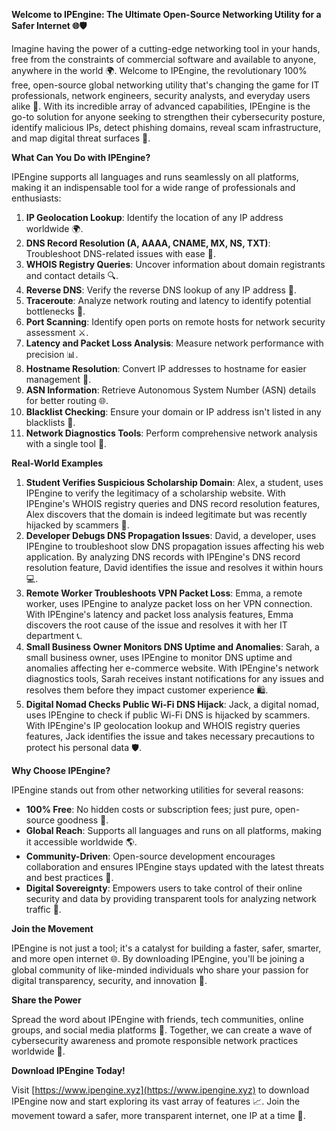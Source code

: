 **Welcome to IPEngine: The Ultimate Open-Source Networking Utility for a Safer Internet 🌐🛡️**

Imagine having the power of a cutting-edge networking tool in your hands, free from the constraints of commercial software and available to anyone, anywhere in the world 🌍. Welcome to IPEngine, the revolutionary 100% free, open-source global networking utility that's changing the game for IT professionals, network engineers, security analysts, and everyday users alike 🔑. With its incredible array of advanced capabilities, IPEngine is the go-to solution for anyone seeking to strengthen their cybersecurity posture, identify malicious IPs, detect phishing domains, reveal scam infrastructure, and map digital threat surfaces 🚀.

**What Can You Do with IPEngine?**

IPEngine supports all languages and runs seamlessly on all platforms, making it an indispensable tool for a wide range of professionals and enthusiasts:

1.  **IP Geolocation Lookup**: Identify the location of any IP address worldwide 🌍.
2.  **DNS Record Resolution (A, AAAA, CNAME, MX, NS, TXT)**: Troubleshoot DNS-related issues with ease 📡.
3.  **WHOIS Registry Queries**: Uncover information about domain registrants and contact details 🔍.
4.  **Reverse DNS**: Verify the reverse DNS lookup of any IP address 👀.
5.  **Traceroute**: Analyze network routing and latency to identify potential bottlenecks 🚗.
6.  **Port Scanning**: Identify open ports on remote hosts for network security assessment ⚔️.
7.  **Latency and Packet Loss Analysis**: Measure network performance with precision 📊.
8.  **Hostname Resolution**: Convert IP addresses to hostname for easier management 🔩.
9.  **ASN Information**: Retrieve Autonomous System Number (ASN) details for better routing 🌐.
10. **Blacklist Checking**: Ensure your domain or IP address isn't listed in any blacklists 🚫.
11. **Network Diagnostics Tools**: Perform comprehensive network analysis with a single tool 🔧.

**Real-World Examples**

1.  **Student Verifies Suspicious Scholarship Domain**: Alex, a student, uses IPEngine to verify the legitimacy of a scholarship website. With IPEngine's WHOIS registry queries and DNS record resolution features, Alex discovers that the domain is indeed legitimate but was recently hijacked by scammers 🚨.
2.  **Developer Debugs DNS Propagation Issues**: David, a developer, uses IPEngine to troubleshoot slow DNS propagation issues affecting his web application. By analyzing DNS records with IPEngine's DNS record resolution feature, David identifies the issue and resolves it within hours 💻.
3.  **Remote Worker Troubleshoots VPN Packet Loss**: Emma, a remote worker, uses IPEngine to analyze packet loss on her VPN connection. With IPEngine's latency and packet loss analysis features, Emma discovers the root cause of the issue and resolves it with her IT department 📞.
4.  **Small Business Owner Monitors DNS Uptime and Anomalies**: Sarah, a small business owner, uses IPEngine to monitor DNS uptime and anomalies affecting her e-commerce website. With IPEngine's network diagnostics tools, Sarah receives instant notifications for any issues and resolves them before they impact customer experience 🛍️.
5.  **Digital Nomad Checks Public Wi-Fi DNS Hijack**: Jack, a digital nomad, uses IPEngine to check if public Wi-Fi DNS is hijacked by scammers. With IPEngine's IP geolocation lookup and WHOIS registry queries features, Jack identifies the issue and takes necessary precautions to protect his personal data 🛡️.

**Why Choose IPEngine?**

IPEngine stands out from other networking utilities for several reasons:

*   **100% Free**: No hidden costs or subscription fees; just pure, open-source goodness 💸.
*   **Global Reach**: Supports all languages and runs on all platforms, making it accessible worldwide 🌎.
*   **Community-Driven**: Open-source development encourages collaboration and ensures IPEngine stays updated with the latest threats and best practices 🤝.
*   **Digital Sovereignty**: Empowers users to take control of their online security and data by providing transparent tools for analyzing network traffic 🔑.

**Join the Movement**

IPEngine is not just a tool; it's a catalyst for building a faster, safer, smarter, and more open internet 🌐. By downloading IPEngine, you'll be joining a global community of like-minded individuals who share your passion for digital transparency, security, and innovation 🔗.

**Share the Power**

Spread the word about IPEngine with friends, tech communities, online groups, and social media platforms 📢. Together, we can create a wave of cybersecurity awareness and promote responsible network practices worldwide 🌊.

**Download IPEngine Today!**

Visit [https://www.ipengine.xyz](https://www.ipengine.xyz) to download IPEngine now and start exploring its vast array of features 📈. Join the movement toward a safer, more transparent internet, one IP at a time 🔗.